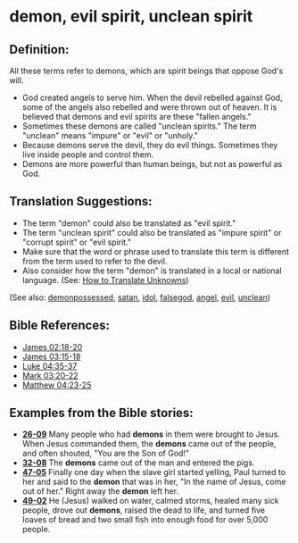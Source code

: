 # demon, evil spirit, unclean spirit #

## Definition: ##

All these terms refer to demons, which are spirit beings that oppose God's will.

* God created angels to serve him. When the devil rebelled against God, some of the angels also rebelled and were thrown out of heaven. It is believed that demons and evil spirits are these "fallen angels."
* Sometimes these demons are called "unclean spirits." The term "unclean" means "impure" or "evil" or "unholy."
* Because demons serve the devil, they do evil things. Sometimes they live inside people and control them.
* Demons are more powerful than human beings, but not as powerful as God.

## Translation Suggestions: ##

* The term "demon" could also be translated as "evil spirit."
* The term "unclean spirit" could also be translated as "impure spirit" or "corrupt spirit" or "evil spirit."
* Make sure that the word or phrase used to translate this term is different from the term used to refer to the devil.
* Also consider how the term "demon" is translated in a local or national language. (See: [How to Translate Unknowns](https://git.door43.org/Door43/en-ta-translate-vol1/src/master/content/translate_unknown.md))

(See also: [demonpossessed](../kt/demonpossessed.md), [satan](../kt/satan.md), [idol](../other/idol.md), [falsegod](../kt/falsegod.md), [angel](../kt/angel.md), [evil](../kt/evil.md), [unclean](../kt/unclean.md))

## Bible References: ##

* [James 02:18-20](https://door43.org/en/bible/notes/jas/02/18)
* [James 03:15-18](https://door43.org/en/bible/notes/jas/03/15)
* [Luke 04:35-37](https://door43.org/en/bible/notes/luk/04/35)
* [Mark 03:20-22](https://door43.org/en/bible/notes/mrk/03/20)
* [Matthew 04:23-25](https://door43.org/en/bible/notes/mat/04/23)

## Examples from the Bible stories: ##

* __[26-09](https://door43.org/en/obs/notes/frames/26-09)__ Many people who had __demons__  in them were brought to Jesus. When Jesus commanded them, the __demons__  came out of the people, and often shouted, "You are the Son of God!"
* __[32-08](https://door43.org/en/obs/notes/frames/32-08)__ The __demons__  came out of the man and entered the pigs.
* __[47-05](https://door43.org/en/obs/notes/frames/47-05)__ Finally one day when the slave girl started yelling, Paul turned to her and said to the __demon__  that was in her, "In the name of Jesus, come out of her." Right away the __demon__  left her.
* __[49-02](https://door43.org/en/obs/notes/frames/49-02)__ He (Jesus) walked on water, calmed storms, healed many sick people, drove out __demons__, raised the dead to life, and turned five loaves of bread and two small fish into enough food for over 5,000 people.



